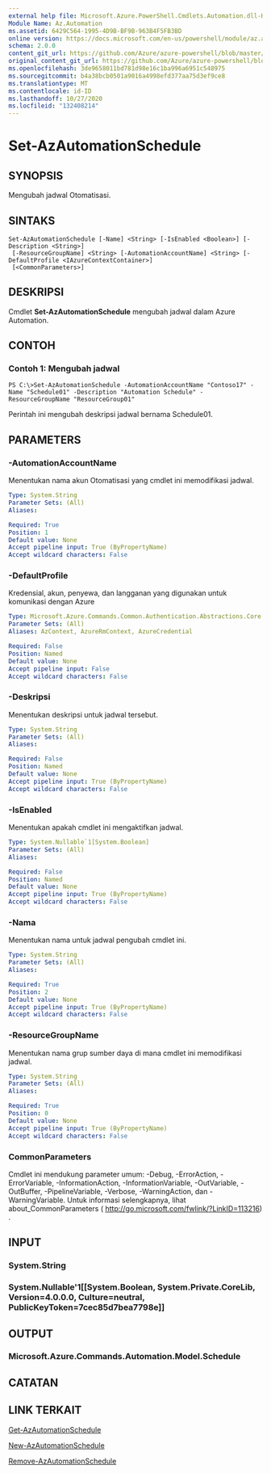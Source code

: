 ```yaml
---
external help file: Microsoft.Azure.PowerShell.Cmdlets.Automation.dll-Help.xml
Module Name: Az.Automation
ms.assetid: 6429C564-1995-4D9B-BF9B-963B4F5FB3BD
online version: https://docs.microsoft.com/en-us/powershell/module/az.automation/set-azautomationschedule
schema: 2.0.0
content_git_url: https://github.com/Azure/azure-powershell/blob/master/src/Automation/Automation/help/Set-AzAutomationSchedule.md
original_content_git_url: https://github.com/Azure/azure-powershell/blob/master/src/Automation/Automation/help/Set-AzAutomationSchedule.md
ms.openlocfilehash: 3de9658011bd781d98e16c1ba996a6951c548975
ms.sourcegitcommit: b4a38bcb0501a9016a4998efd377aa75d3ef9ce8
ms.translationtype: MT
ms.contentlocale: id-ID
ms.lasthandoff: 10/27/2020
ms.locfileid: "132408214"
---
```

# Set-AzAutomationSchedule

## SYNOPSIS
Mengubah jadwal Otomatisasi.

## SINTAKS

```
Set-AzAutomationSchedule [-Name] <String> [-IsEnabled <Boolean>] [-Description <String>]
 [-ResourceGroupName] <String> [-AutomationAccountName] <String> [-DefaultProfile <IAzureContextContainer>]
 [<CommonParameters>]
```

## DESKRIPSI
Cmdlet **Set-AzAutomationSchedule** mengubah jadwal dalam Azure Automation.

## CONTOH

### Contoh 1: Mengubah jadwal
```
PS C:\>Set-AzAutomationSchedule -AutomationAccountName "Contoso17" -Name "Schedule01" -Description "Automation Schedule" -ResourceGroupName "ResourceGroup01"
```

Perintah ini mengubah deskripsi jadwal bernama Schedule01.

## PARAMETERS

### -AutomationAccountName
Menentukan nama akun Otomatisasi yang cmdlet ini memodifikasi jadwal.

```yaml
Type: System.String
Parameter Sets: (All)
Aliases:

Required: True
Position: 1
Default value: None
Accept pipeline input: True (ByPropertyName)
Accept wildcard characters: False
```

### -DefaultProfile
Kredensial, akun, penyewa, dan langganan yang digunakan untuk komunikasi dengan Azure

```yaml
Type: Microsoft.Azure.Commands.Common.Authentication.Abstractions.Core.IAzureContextContainer
Parameter Sets: (All)
Aliases: AzContext, AzureRmContext, AzureCredential

Required: False
Position: Named
Default value: None
Accept pipeline input: False
Accept wildcard characters: False
```

### -Deskripsi
Menentukan deskripsi untuk jadwal tersebut.

```yaml
Type: System.String
Parameter Sets: (All)
Aliases:

Required: False
Position: Named
Default value: None
Accept pipeline input: True (ByPropertyName)
Accept wildcard characters: False
```

### -IsEnabled
Menentukan apakah cmdlet ini mengaktifkan jadwal.

```yaml
Type: System.Nullable`1[System.Boolean]
Parameter Sets: (All)
Aliases:

Required: False
Position: Named
Default value: None
Accept pipeline input: True (ByPropertyName)
Accept wildcard characters: False
```

### -Nama
Menentukan nama untuk jadwal pengubah cmdlet ini.

```yaml
Type: System.String
Parameter Sets: (All)
Aliases:

Required: True
Position: 2
Default value: None
Accept pipeline input: True (ByPropertyName)
Accept wildcard characters: False
```

### -ResourceGroupName
Menentukan nama grup sumber daya di mana cmdlet ini memodifikasi jadwal.

```yaml
Type: System.String
Parameter Sets: (All)
Aliases:

Required: True
Position: 0
Default value: None
Accept pipeline input: True (ByPropertyName)
Accept wildcard characters: False
```

### CommonParameters
Cmdlet ini mendukung parameter umum: -Debug, -ErrorAction, -ErrorVariable, -InformationAction, -InformationVariable, -OutVariable, -OutBuffer, -PipelineVariable, -Verbose, -WarningAction, dan -WarningVariable. Untuk informasi selengkapnya, lihat about_CommonParameters ( http://go.microsoft.com/fwlink/?LinkID=113216) .

## INPUT

### System.String

### System.Nullable'1[[System.Boolean, System.Private.CoreLib, Version=4.0.0.0, Culture=neutral, PublicKeyToken=7cec85d7bea7798e]]

## OUTPUT

### Microsoft.Azure.Commands.Automation.Model.Schedule

## CATATAN

## LINK TERKAIT

[Get-AzAutomationSchedule](./Get-AzAutomationSchedule.md)

[New-AzAutomationSchedule](./New-AzAutomationSchedule.md)

[Remove-AzAutomationSchedule](./Remove-AzAutomationSchedule.md)



